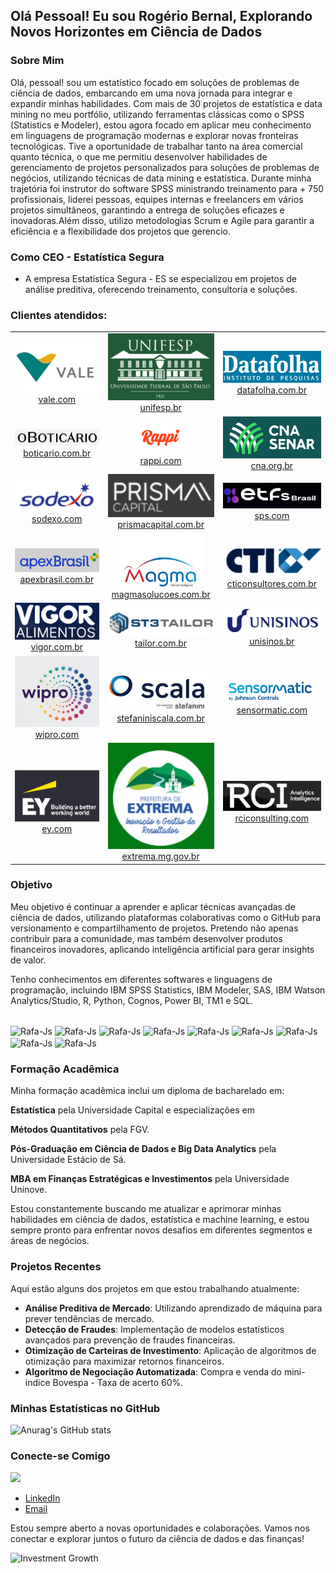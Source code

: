 ## Olá Pessoal! Eu sou Rogério Bernal, Explorando Novos Horizontes em Ciência de Dados

### Sobre Mim

Olá, pessoal! sou um estatístico focado em soluções de problemas de ciência de dados, embarcando em uma nova jornada para integrar e expandir minhas habilidades. 
Com mais de 30 projetos de estatística e data mining no meu portfólio, utilizando ferramentas clássicas como o SPSS (Statistics e Modeler), estou agora focado em aplicar meu conhecimento em linguagens de programação modernas e explorar novas fronteiras tecnológicas.
Tive a oportunidade de trabalhar tanto na área comercial quanto técnica, o que me permitiu desenvolver habilidades de gerenciamento de projetos personalizados para soluções de problemas de negócios, utilizando técnicas de data mining e estatística. 
Durante minha trajetória foi instrutor do software SPSS ministrando treinamento para + 750 profissionais, liderei pessoas, equipes internas e freelancers em vários projetos simultâneos, garantindo a entrega de soluções eficazes e inovadoras.Além disso, utilizo metodologias Scrum e Agile para garantir a eficiência e a flexibilidade dos projetos que gerencio.


### Como CEO - Estatística Segura 

- A empresa Estatística Segura - ES se especializou em projetos de análise preditiva, oferecendo treinamento, consultoria e soluções.


### Clientes atendidos:

|                            |                             |                               |
|--------------------------------------------|--------------------------------------------|--------------------------------------------|
| <div align="center"> ![Vale](https://github.com/RBernalmoreno/Rbernalmoreno/raw/main/Vale.png) <br> [vale.com](https://www.vale.com) </div> | <div align="center"> ![Unifesp](https://github.com/RBernalmoreno/Rbernalmoreno/raw/main/unifesp.png) <br> [unifesp.br](https://www.unifesp.br) </div> | <div align="center"> ![Data Folha](https://github.com/RBernalmoreno/Rbernalmoreno/raw/main/DataFolha.png) <br> [datafolha.com.br](https://datafolha.folha.uol.com.br/) </div> |
| <div align="center"> ![O Boticário](https://github.com/RBernalmoreno/Rbernalmoreno/raw/main/Boticario.png) <br> [boticario.com.br](https://www.boticario.com.br) </div> | <div align="center"> ![Rappi](https://github.com/RBernalmoreno/Rbernalmoreno/raw/main/Rappi.png) <br> [rappi.com](https://www.rappi.com) </div> | <div align="center"> ![CNA](https://github.com/RBernalmoreno/Rbernalmoreno/raw/main/Cna.png) <br> [cna.org.br](https://www.cna.org.br) </div> |
| <div align="center"> ![Sodexo](https://github.com/RBernalmoreno/Rbernalmoreno/raw/main/Sodexo.png) <br> [sodexo.com](https://www.sodexo.com) </div> | <div align="center"> ![Prisma Capital](https://github.com/RBernalmoreno/Rbernalmoreno/raw/main/Prisma.png) <br> [prismacapital.com.br](https://www.prismacapital.com.br) </div> | <div align="center"> ![SPS](https://github.com/RBernalmoreno/Rbernalmoreno/raw/main/SPS.png) <br> [sps.com](https://www.etfsbrasil.com.br/) </div> |
| <div align="center"> ![Apex - Brasil](https://github.com/RBernalmoreno/Rbernalmoreno/raw/main/apex_brasil.png) <br> [apexbrasil.com.br](https://www.apexbrasil.com.br) </div> | <div align="center"> ![Magma Soluções](https://github.com/RBernalmoreno/Rbernalmoreno/raw/main/Magma.png) <br> [magmasolucoes.com.br](https://www.magmasolution.com) </div> | <div align="center"> ![CTI Consultores](https://github.com/RBernalmoreno/Rbernalmoreno/raw/main/CTI.png) <br> [cticonsultores.com.br](https://ctiglobal.com/) </div> |
| <div align="center"> ![Vigor Alimentos](https://github.com/RBernalmoreno/Rbernalmoreno/raw/main/Vigor.png) <br> [vigor.com.br](https://www.vigor.com.br) </div> | <div align="center"> ![Tailor](https://github.com/RBernalmoreno/Rbernalmoreno/raw/main/Tailor.png) <br> [tailor.com.br](https://www.st3tailor.com.br/) </div> | <div align="center"> ![Unisinos](https://github.com/RBernalmoreno/Rbernalmoreno/raw/main/Unisinos.png) <br> [unisinos.br](https://www.unisinos.br) </div> |
| <div align="center"> ![Wipro](https://github.com/RBernalmoreno/Rbernalmoreno/raw/main/Wipro.png) <br> [wipro.com](https://www.wipro.com) </div> | <div align="center"> ![Stefanini Scala](https://github.com/RBernalmoreno/Rbernalmoreno/raw/main/Stefanini.png) <br> [stefaniniscala.com.br](https://www.scalait.com) </div> | <div align="center"> ![Sensormatic](https://github.com/RBernalmoreno/Rbernalmoreno/raw/main/sensormatic.png) <br> [sensormatic.com](https://www.sensormatic.com) </div> |
| <div align="center"> ![EY - Ernest & Young](https://github.com/RBernalmoreno/Rbernalmoreno/raw/main/EY.png) <br> [ey.com](https://www.ey.com) </div> | <div align="center"> ![Prefeitura de Extrema - MG](https://github.com/RBernalmoreno/Rbernalmoreno/raw/main/Extrema.png) <br> [extrema.mg.gov.br](https://www.extrema.mg.gov.br) </div> | <div align="center"> ![RCI Consulting](https://github.com/RBernalmoreno/Rbernalmoreno/raw/main/rci.png) <br> [rciconsulting.com](https://www.rciit.com/) </div> |






### Objetivo
Meu objetivo é continuar a aprender e aplicar técnicas avançadas de ciência de dados, utilizando plataformas colaborativas como o GitHub para versionamento e compartilhamento de projetos. 
Pretendo não apenas contribuir para a comunidade, mas também desenvolver produtos financeiros inovadores, aplicando inteligência artificial para gerar insights de valor.

Tenho conhecimentos em diferentes softwares e linguagens de programação, incluindo IBM SPSS Statistics, IBM Modeler, SAS, IBM Watson Analytics/Studio, R, Python, Cognos, Power BI, TM1 e SQL.
<div style="display: inline_block"><br>
  <img align="center" alt="Rafa-Js" height="60" width="70" src="https://cdn.jsdelivr.net/gh/devicons/devicon@latest/icons/spss/spss-original.svg" />
  <img align="center" alt="Rafa-Js" height="60" width="70" src="https://cdn.jsdelivr.net/gh/devicons/devicon@latest/icons/apachespark/apachespark-original-wordmark.svg" />
  <img align="center" alt="Rafa-Js" height="60" width="70" src="https://cdn.jsdelivr.net/gh/devicons/devicon@latest/icons/r/r-plain.svg" />
  <img align="center" alt="Rafa-Js" height="60" width="70" src="https://cdn.jsdelivr.net/gh/devicons/devicon@latest/icons/amazonwebservices/amazonwebservices-original-wordmark.svg" />
  <img align="center" alt="Rafa-Js" height="60" width="70" src="https://cdn.jsdelivr.net/gh/devicons/devicon@latest/icons/googlecloud/googlecloud-original-wordmark.svg" />
  <img align="center" alt="Rafa-Js" height="60" width="70" src="https://cdn.jsdelivr.net/gh/devicons/devicon@latest/icons/azure/azure-original-wordmark.svg" />
  <img align="center" alt="Rafa-Js" height="60" width="70" src="https://cdn.jsdelivr.net/gh/devicons/devicon@latest/icons/python/python-original-wordmark.svg" />
  <img align="center" alt="Rafa-Js" height="60" width="70" src="https://cdn.jsdelivr.net/gh/devicons/devicon@latest/icons/mysql/mysql-plain-wordmark.svg" />
  <img align="center" alt="Rafa-Js" height="60" width="70" src="https://cdn.jsdelivr.net/gh/devicons/devicon@latest/icons/azuresqldatabase/azuresqldatabase-original.svg" />
  </div>

### Formação Acadêmica
Minha formação acadêmica inclui um diploma de bacharelado em:

**Estatística** pela Universidade Capital e especializações em 

**Métodos Quantitativos** pela FGV. 

**Pós-Graduação em Ciência de Dados e Big Data Analytics** pela Universidade Estácio de Sá.

**MBA em Finanças Estratégicas e Investimentos** pela Universidade Uninove.

Estou constantemente buscando me atualizar e aprimorar minhas habilidades em ciência de dados, estatística e machine learning, e estou sempre pronto para enfrentar novos desafios em diferentes segmentos e áreas de negócios.
  
### Projetos Recentes
Aqui estão alguns dos projetos em que estou trabalhando atualmente:

- **Análise Preditiva de Mercado**: Utilizando aprendizado de máquina para prever tendências de mercado.
- **Detecção de Fraudes**: Implementação de modelos estatísticos avançados para prevenção de fraudes financeiras.
- **Otimização de Carteiras de Investimento**: Aplicação de algoritmos de otimização para maximizar retornos financeiros.
- **Algoritmo de Negociação Automatizada**: Compra e venda do mini-indice Bovespa - Taxa de acerto 60%.

### Minhas Estatísticas no GitHub

![Anurag's GitHub stats](https://github-readme-stats.vercel.app/api?username=RBernalmoreno&show_icons=true&theme=radical)

### Conecte-se Comigo

   <a href="https://www.linkedin.com/in/https://www.linkedin.com/in/rogerio-bernal-moreno/" target="_blank"><img src="https://img.shields.io/badge/-LinkedIn-%230077B5?style=for-the-badge&logo=linkedin&logoColor=white" target="_blank"></a> 
- [LinkedIn](https://www.linkedin.com/in/rogerio-bernal-moreno/)
- [Email](mailto:rbernalmoreno@gmail.com)
  
Estou sempre aberto a novas oportunidades e colaborações. Vamos nos conectar e explorar juntos o futuro da ciência de dados e das finanças!

![Investment Growth](https://github.com/RBernalmoreno/Pessoal/blob/main/data_scientist_animation.gif)


